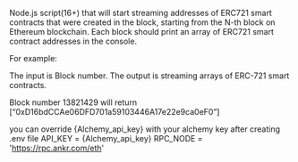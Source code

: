 Node.js script(16+) that will start streaming addresses of ERC721 smart contracts that were created in the block, starting from the N-th block on Ethereum blockchain. Each block should print an array of ERC721 smart contract addresses in the console.

For example:

The input is Block number. The output is streaming arrays of ERC-721 smart contracts. 

Block number 13821429 will return [“0xD16bdCCAe06DFD701a59103446A17e22e9ca0eF0”]

you can override {Alchemy_api_key} with your alchemy key after creating .env file
API_KEY = {Alchemy_api_key}
RPC_NODE = 'https://rpc.ankr.com/eth'
